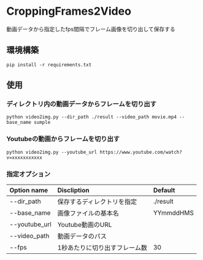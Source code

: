 # CroppingFrames2Video
 動画データから指定したfps間隔でフレーム画像を切り出して保存する

## 環境構築
```
pip install -r requirements.txt
```

## 使用

### ディレクトリ内の動画データからフレームを切り出す
```
python video2img.py --dir_path ./result --video_path movie.mp4 --base_name sumple
```

### Youtubeの動画からフレームを切り出す
```
python video2img.py --youtube_url https://www.youtube.com/watch?v=xxxxxxxxxxx
```

### 指定オプション
|Option name|Discliption|Default|
|:--|:--|:--|
|--dir_path|保存するディレクトリを指定|./result|
|--base_name|画像ファイルの基本名|YYmmddHMS|
|--youtube_url|Youtube動画のURL||
|--video_path|動画データのパス||
|--fps|1秒あたりに切り出すフレーム数|30|

